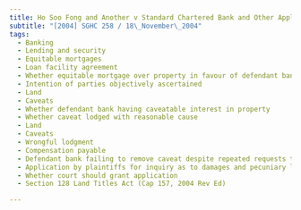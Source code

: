 ```yaml
---
title: Ho Soo Fong and Another v Standard Chartered Bank and Other Applications 
subtitle: "[2004] SGHC 258 / 18\_November\_2004"
tags:
  - Banking
  - Lending and security
  - Equitable mortgages
  - Loan facility agreement
  - Whether equitable mortgage over property in favour of defendant bank created upon acceptance of facility letter by plaintiffs
  - Intention of parties objectively ascertained
  - Land
  - Caveats
  - Whether defendant bank having caveatable interest in property
  - Whether caveat lodged with reasonable cause
  - Land
  - Caveats
  - Wrongful lodgment
  - Compensation payable
  - Defendant bank failing to remove caveat despite repeated requests to do so
  - Application by plaintiffs for inquiry as to damages and pecuniary loss recoverable
  - Whether court should grant application
  - Section 128 Land Titles Act (Cap 157, 2004 Rev Ed)

---
```


